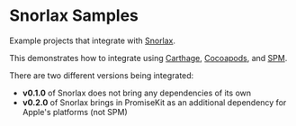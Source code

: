 Snorlax Samples
===============

Example projects that integrate with [Snorlax](https://github.com/jeffh/Snorlax).

This demonstrates how to integrate using
[Carthage](https://github.com/Carthage/Carthage),
[Cocoapods](https://cocoapods.org), and
[SPM](https://swift.org/package-manager/).

There are two different versions being integrated:

- **v0.1.0** of Snorlax does not bring any dependencies of its own
- **v0.2.0** of Snorlax brings in PromiseKit as an additional dependency for Apple's platforms (not SPM)

